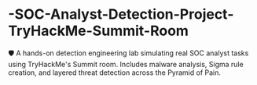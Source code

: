 # -SOC-Analyst-Detection-Project-TryHackMe-Summit-Room
🛡️ A hands-on detection engineering lab simulating real SOC analyst tasks using TryHackMe's Summit room. Includes malware analysis, Sigma rule creation, and layered threat detection across the Pyramid of Pain.
